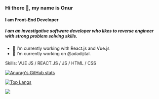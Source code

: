 ### Hi there 👋, my name is Onur
#### I am Front-End Developer

##### I am an investigative software developer who likes to reverse engineer with strong problem solving skills.

- 🌱 I’m currently working with React.js and Vue.js 
- 🔭 I’m currently working on @adadijital. 

Skills: VUE JS  / REACT.JS / JS / HTML / CSS

<!--
**Onurlulardan/Onurlulardan** is a ✨ _special_ ✨ repository because its `README.md` (this file) appears on your GitHub profile.

Here are some ideas to get you started:

- 🔭 I’m currently working on ...
- 🌱 I’m currently learning ...
- 👯 I’m looking to collaborate on ...
- 🤔 I’m looking for help with ...
- 💬 Ask me about ...
- 📫 How to reach me: ...
- 😄 Pronouns: ...
- ⚡ Fun fact: ...
-->

[![Anurag's GitHub stats](https://github-readme-stats.vercel.app/api?username=Onurlulardan)](https://github.com/anuraghazra/github-readme-stats)

[![Top Langs](https://github-readme-stats.vercel.app/api/top-langs/?username=Onurlulardan&layout=compact)](https://github.com/anuraghazra/github-readme-stats)


![](https://komarev.com/ghpvc/?username=Onurlulardan)
